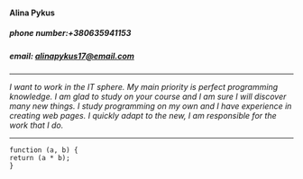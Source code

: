 #### Alina Pykus
##### phone number:+380635941153
##### email: alinapykus17@email.com

---
_I want to work in the IT sphere.
My main priority is perfect programming knowledge.
I am glad to study on your course and I am sure I will discover many new things.
I study programming on my own and I have experience in creating web pages.
I quickly adapt to the new, I am responsible for the work that I do._

---
```
function (a, b) {
return (a * b);
}
```